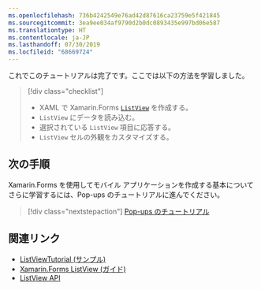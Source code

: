 ```yaml
---
ms.openlocfilehash: 736b4242549e76ad42d87616ca23759e5f421845
ms.sourcegitcommit: 3ea9ee034af9790d2b0dc0893435e997bd06e587
ms.translationtype: HT
ms.contentlocale: ja-JP
ms.lasthandoff: 07/30/2019
ms.locfileid: "68669724"
---
```

これでこのチュートリアルは完了です。ここでは以下の方法を学習しました。

> [!div class="checklist"]
> - XAML で Xamarin.Forms [`ListView`](xref:Xamarin.Forms.ListView) を作成する。
> - `ListView` にデータを読み込む。
> - 選択されている `ListView` 項目に応答する。
> - `ListView` セルの外観をカスタマイズする。

## <a name="next-steps"></a>次の手順

Xamarin.Forms を使用してモバイル アプリケーションを作成する基本についてさらに学習するには、Pop-ups のチュートリアルに進んでください。

> [!div class="nextstepaction"]
> [Pop-ups のチュートリアル](~/get-started/tutorials/pop-ups/index.yml)

## <a name="related-links"></a>関連リンク

- [ListViewTutorial (サンプル)](https://docs.microsoft.com/samples/xamarin/xamarin-forms-samples/getstarted-tutorials-listviewtutorial/)
- [Xamarin.Forms ListView (ガイド)](~/xamarin-forms/user-interface/listview/index.md)
- [ListView API](xref:Xamarin.Forms.ListView)
